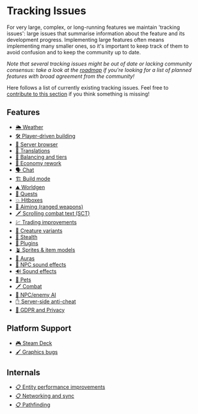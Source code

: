 # Tracking Issues

For very large, complex, or long-running features we maintain 'tracking issues': large issues that summarise information
about the feature and its development progress. Implementing large features often means implementing many smaller ones,
so it's important to keep track of them to avoid confusion and to keep the community up to date.

*Note that several tracking issues might be out of date or lacking community consensus: take a look at the
[roadmap](../players/roadmap.md) if you're looking for a list of planned features with broad agreement from the
community!*

Here follows a list of currently existing tracking issues. Feel free to
[contribute to this section](../contributors/writers/extend-this-book.md) if you think something is missing!

## Features

- [🌦 Weather](https://gitlab.com/veloren/veloren/-/issues/1593)
- [🛠 Player-driven building](https://gitlab.com/veloren/veloren/-/issues/1721)
- [📰 Server browser](https://gitlab.com/veloren/veloren/-/issues/1546)
- [📜 Translations](https://gitlab.com/veloren/veloren/-/issues/1582)
- [🎲 Balancing and tiers](https://gitlab.com/veloren/veloren/-/issues/1523)
- [💸 Economy rework](https://gitlab.com/veloren/veloren/-/issues/1521)
- [🗣 Chat](https://gitlab.com/veloren/veloren/-/issues/1518)
- [🏗 Build mode](https://gitlab.com/veloren/veloren/-/issues/1473)
- [⛰ Worldgen](https://gitlab.com/veloren/veloren/-/issues/1444)
- [🐉 Quests](https://gitlab.com/veloren/veloren/-/issues/1970)
- [💥 Hitboxes](https://gitlab.com/veloren/veloren/-/issues/1343)
- [🏹 Aiming (ranged weapons)](https://gitlab.com/veloren/veloren/-/issues/1304)
- [🗡 Scrolling combat text (SCT)](https://gitlab.com/veloren/veloren/-/issues/1104)
- [💹 Trading improvements](https://gitlab.com/veloren/veloren/-/issues/1003)
- [🐢 Creature variants](https://gitlab.com/veloren/veloren/-/issues/932)
- [🥷 Stealth](https://gitlab.com/veloren/veloren/-/issues/913)
- [🧩 Plugins](https://gitlab.com/veloren/veloren/-/issues/908)
- [🪴 Sprites & item models](https://gitlab.com/veloren/veloren/-/issues/902)
- [📡 Auras](https://gitlab.com/veloren/veloren/-/issues/879)
- [🙊 NPC sound effects](https://gitlab.com/veloren/veloren/-/issues/803)
- [🔊 Sound effects](https://gitlab.com/veloren/veloren/-/issues/802)
- [🐶 Pets](https://gitlab.com/veloren/veloren/-/issues/800)
- [🗡 Combat](https://gitlab.com/veloren/veloren/-/issues/754)
- [🧠 NPC/enemy AI](https://gitlab.com/veloren/veloren/-/issues/576)
- [✋ Server-side anti-cheat](https://gitlab.com/veloren/veloren/-/issues/431)
- [📑 GDPR and Privacy](https://gitlab.com/veloren/veloren/-/issues/1771)

## Platform Support

- [🎮 Steam Deck](https://gitlab.com/veloren/veloren/-/issues/1486)
- [🖌 Graphics bugs](https://gitlab.com/veloren/veloren/-/issues/1177)

## Internals

- [📋 Entity performance improvements](https://gitlab.com/veloren/veloren/-/issues/1656)
- [📋 Networking and sync](https://gitlab.com/veloren/veloren/-/issues/991)
- [📋 Pathfinding](https://gitlab.com/veloren/veloren/-/issues/968)

